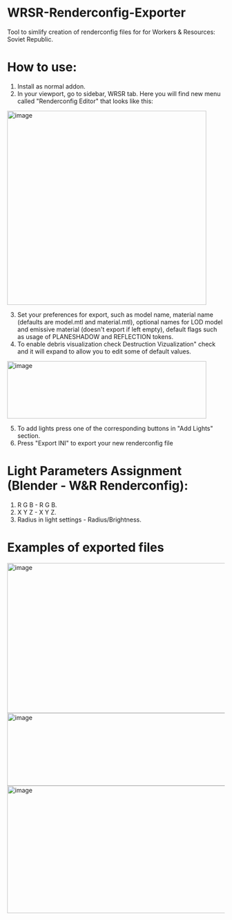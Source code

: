 # WRSR-Renderconfig-Exporter
Tool to simlify creation of renderconfig files for for Workers &amp; Resources: Soviet Republic.

# How to use:
1. Install as normal addon.
2. In your viewport, go to sidebar, WRSR tab. Here you will find new menu called "Renderconfig Editor" that looks like this:
<img width="461" height="449" alt="image" src="https://github.com/user-attachments/assets/7a4d6eda-15d5-4c34-9988-6378910fb613" />

3. Set your preferences for export, such as model name, material name (defaults are model.mtl and material.mtl), optional names for LOD model and emissive material (doesn't export if left empty), default flags such as usage of PLANESHADOW and REFLECTION tokens.
4. To enable debris visualization check Destruction Vizualization" check and it will expand to allow you to edit some of default values.
<img width="461" height="133" alt="image" src="https://github.com/user-attachments/assets/3dfdf9c3-a40f-4de5-b152-a2892a7b86e3" />

5. To add lights press one of the corresponding buttons in "Add Lights" section.
6. Press "Export INI" to export your new renderconfig file


# Light Parameters Assignment (Blender - W&R Renderconfig):
1. R G B - R G B.
2. X Y Z - X Y Z.
3. Radius in light settings - Radius/Brightness.

# Examples of exported files
<img width="712" height="347" alt="image" src="https://github.com/user-attachments/assets/0ad68078-f1a2-482e-ac25-5f8af3f33534" />
<img width="572" height="168" alt="image" src="https://github.com/user-attachments/assets/ff6bfb40-850b-4d6b-82c2-71b82d0b06cc" />
<img width="618" height="295" alt="image" src="https://github.com/user-attachments/assets/90b874fd-7044-41da-bd7b-4b804f33d889" />
